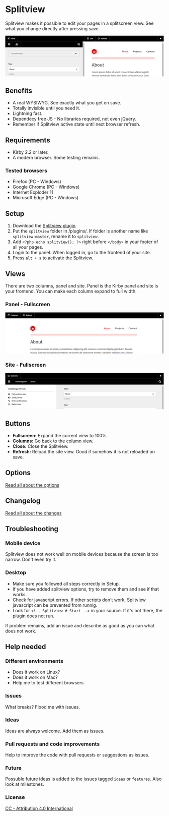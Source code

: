 # Splitview

Splitview makes it possible to edit your pages in a splitscreen view. See what you change directly after pressing save.

![Splitview](assets/images/screenshot-1.png)

## Benefits

- A real WYSIWYG. See exactly what you get on save.
- Totally invisible until you need it.
- Lightning fast.
- Dependecy free JS - No libraries required, not even jQuery.
- Remember if Splitview active state until next browser refresh.

## Requirements

- Kirby 2.2 or later.
- A modern browser. Some testing remains.

### Tested browsers

- Firefox (PC - Windows)
- Google Chrome (PC - Windows)
- Internet Exploder 11
- Microsoft Edge (PC - Windows)

## Setup

1. Download the [Splitview plugin](https://github.com/jenstornell/splitview/archive/master.zip)
1. Put the `splitview` folder in /plugins/. If folder is another name like `splitview-master`, rename it to `splitview`.
2. Add `<?php echo splitview(); ?>` right before `</body>` in your footer of all your pages.
3. Login to the panel. When logged in, go to the frontend of your site.
4. Press `alt + s` to activate the Splitview.

## Views

There are two columns, panel and site. Panel is the Kirby panel and site is your frontend. You can make each column expand to full width.

### Panel - Fullscreen

![Splitview](assets/images/screenshot-2.png)

### Site - Fullscreen

![Splitview](assets/images/screenshot-3.png)

## Buttons

- **Fullscreen:** Expand the current view to 100%.
- **Columns:** Go back to the column view.
- **Close:** Close the Splitview.
- **Refresh:** Reload the site view. Good if somehow it is not reloaded on save.

## Options

[Read all about the options](https://github.com/jenstornell/splitview/blob/development/OPTIONS.md)

## Changelog

[Read all about the changes](https://github.com/jenstornell/splitview/blob/development/CHANGELOG.md)

## Troubleshooting

### Mobile device

Splitview does not work well on mobile devices because the screen is too narrow. Don't even try it.

### Desktop

- Make sure you followed all steps correctly in Setup.
- If you have added splitview options, try to remove them and see if that works.
- Check for javascript errors. If other scripts don't work, Splitview javascript can be prevented from runnig.
- Look for `<!-- Splitview # Start -->` in your source. If it's not there, the plugin does not run.

If problem remains, add an issue and describe as good as you can what does not work.

## Help needed

### Different environments

- Does it work on Linux?
- Does it work on Mac?
- Help me to test different browsers

### Issues

What breaks? Flood me with issues.

### Ideas

Ideas are always welcome. Add them as issues.

### Pull requests and code improvements

Help to improve the code with pull requests or suggestions as issues.

### Future

Possuble future ideas is added to the issues tagged `ideas` or `features`. Also look at milestones.

### License

[CC - Attribution 4.0 International](http://creativecommons.org/licenses/by/4.0/)
